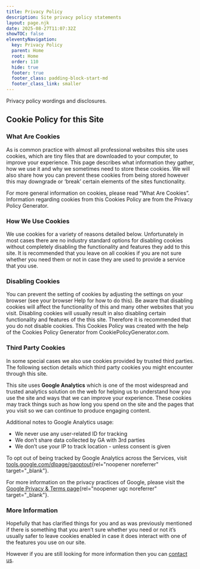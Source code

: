 ```yaml
---
title: Privacy Policy
description: Site privacy policy statements
layout: page.njk
date: 2025-08-27T11:07:32Z
showTOC: false
eleventyNavigation:
  key: Privacy Policy
  parent: Home
  root: Home
  order: 110
  hide: true
  footer: true
  footer_class: padding-block-start-md
  footer_class_link: smaller
---
```


Privacy policy wordings and disclosures.

## Cookie Policy for this Site

### What Are Cookies

As is common practice with almost all professional websites this site uses cookies, which are tiny files that are downloaded to your computer, to improve your experience. This page describes what information they gather, how we use it and why we sometimes need to store these cookies. We will also share how you can prevent these cookies from being stored however this may downgrade or ‘break’ certain elements of the sites functionality.

For more general information on cookies, please read “What Are Cookies”. Information regarding cookies from this Cookies Policy are from the Privacy Policy Generator.

### How We Use Cookies

We use cookies for a variety of reasons detailed below. Unfortunately in most cases there are no industry standard options for disabling cookies without completely disabling the functionality and features they add to this site. It is recommended that you leave on all cookies if you are not sure whether you need them or not in case they are used to provide a service that you use.

### Disabling Cookies

You can prevent the setting of cookies by adjusting the settings on your browser (see your browser Help for how to do this). Be aware that disabling cookies will affect the functionality of this and many other websites that you visit. Disabling cookies will usually result in also disabling certain functionality and features of the this site. Therefore it is recommended that you do not disable cookies. This Cookies Policy was created with the help of the Cookies Policy Generator from CookiePolicyGenerator.com.

### Third Party Cookies

In some special cases we also use cookies provided by trusted third parties. The following section details which third party cookies you might encounter through this site.

This site uses **Google Analytics** which is one of the most widespread and trusted analytics solution on the web for helping us to understand how you use the site and ways that we can improve your experience. These cookies may track things such as how long you spend on the site and the pages that you visit so we can continue to produce engaging content.

Additional notes to Google Analytics usage:

- We never use any user-related ID for tracking
- We don’t share data collected by GA with 3rd parties
- We don’t use your IP to track location - unless consent is given

To opt out of being tracked by Google Analytics across the Services, visit [tools.google.com/dlpage/gaoptout](https://tools.google.com/dlpage/gaoptout){rel="noopener noreferrer" target="_blank"}.

For more information on the privacy practices of Google, please visit the [Google Privacy &amp; Terms page](https://policies.google.com/privacy){rel="noopener ugc noreferrer" target="_blank"}.

### More Information

Hopefully that has clarified things for you and as was previously mentioned if there is something that you aren’t sure whether you need or not it’s usually safer to leave cookies enabled in case it does interact with one of the features you use on our site.

However if you are still looking for more information then you can [contact us](/contact/).
